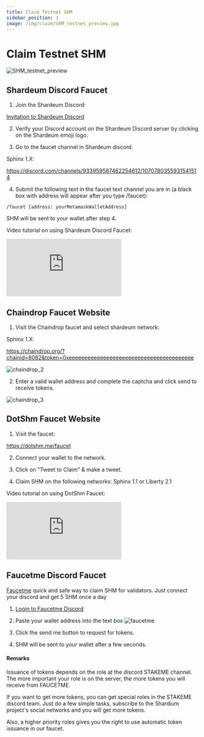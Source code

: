 ```yaml
---
title: Claim Testnet SHM
sidebar_position: 1
image: /img/claim/SHM_testnet_preview.jpg
---
```


# Claim Testnet SHM
![SHM_testnet_preview](/img/claim/SHM_testnet_preview.jpg)


## Shardeum Discord Faucet

1. Join the Shardeum Discord:

[Invitation to Shardeum Discord](https://discord.com/invite/shardeum)

2. Verify your Discord account on the Shardeum Discord server by clicking on the Shardeum emoji logo.

3. Go to the faucet channel in Shardeum discord.

Sphinx 1.X:

https://discord.com/channels/933959587462254612/1070780355931541514


4. Submit the following text in the faucet text channel you are in (a black box with address will appear after you type /faucet):
```
/faucet [address: yourMetamaskWalletAddress]
```
SHM will be sent to your wallet after step 4.

Video tutorial on using Shardeum Discord Faucet:

<iframe id="ytplayer" type="text/html"
class="video"
src="https://www.youtube.com/embed/78xGkWWkXB8"
allowFullScreen="allowFullScreen"
mozallowfullscreen="mozallowfullscreen"
msallowfullscreen="msallowfullscreen"
oallowfullscreen="oallowfullscreen"
webkitallowfullscreen="webkitallowfullscreen"
frameBorder="0">
</iframe>

## Chaindrop Faucet Website

1. Visit the Chaindrop faucet and select shardeum network:

Sphinx 1.X:

https://chaindrop.org/?chainid=8082&token=0xeeeeeeeeeeeeeeeeeeeeeeeeeeeeeeeeeeeeeeee


![chaindrop_2](/img/chaindrop/chaindrop_2.jpg)

2. Enter a valid wallet address and complete the captcha and click send to receive tokens.

![chaindrop_3](/img/chaindrop/chaindrop_3.jpg)

## DotShm Faucet Website

1. Visit the faucet:

https://dotshm.me/faucet

2. Connect your wallet to the network.

3. Click on "Tweet to Claim" & make a tweet.

4. Claim SHM on the following networks: Sphinx 1.1 or Liberty 2.1

Video tutorial on using DotShm Faucet:
<iframe id="ytplayer" type="text/html"
class="video"
src="https://www.youtube.com/embed/-2BAurstQ_Y"
allowFullScreen="allowFullScreen"
mozallowfullscreen="mozallowfullscreen"
msallowfullscreen="msallowfullscreen"
oallowfullscreen="oallowfullscreen"
webkitallowfullscreen="webkitallowfullscreen"
frameBorder="0">
</iframe>

## Faucetme Discord Faucet

[Faucetme](https://shardeum.faucetme.pro/) quick and safe way to claim SHM for validators. Just connect your discord and get 5 SHM once a day




1. [Login to Faucetme Discord](https://discord.com/invite/stakeme)

2. Paste your wallet address into the text box
   ![faucetme](/img/faucet/fauctme.png)

3. Click the send me button to request for tokens.


4. SHM will be sent to your wallet after a few seconds.

#### Remarks
Issuance of tokens depends on the role at the discord STAKEME channel. The more important your role is on the server, the more tokens you will receive from FAUCETME.

If you want to get more tokens, you can get special roles in the STAKEME discord team. Just do a few simple tasks, subscribe to the Shardium project's social networks and you will get more tokens.

Also, a higher priority roles gives you the right to use automatic token issuance in our faucet.


